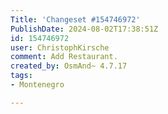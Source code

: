```yaml
---
Title: 'Changeset #154746972'
PublishDate: 2024-08-02T17:38:51Z
id: 154746972
user: ChristophKirsche
comment: Add Restaurant.
created_by: OsmAnd~ 4.7.17
tags:
- Montenegro

---
```

